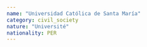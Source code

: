 ```yaml
---
name: "Universidad Católica de Santa María"
category: civil_society
nature: "Université"
nationality: PER
---
```

    